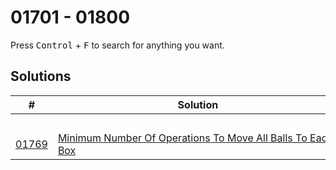 # 01701 - 01800

Press <kbd>Control</kbd> + <kbd>F</kbd> to search for anything you want.

## Solutions
| # | Solution | Topic | Difficulty |
| --- | --- | --- | --- |
| | &emsp;&emsp;&emsp;&emsp;&emsp;&emsp;&emsp;&emsp;&emsp;&emsp;&emsp;&emsp;&emsp;&emsp;&emsp;&emsp;&emsp;&emsp;&emsp;&emsp;&emsp;&emsp;&emsp;&emsp;&emsp;&emsp;&emsp;&emsp; | &emsp;&emsp;&emsp;&emsp;&emsp;&emsp;&emsp;&emsp;&emsp;&emsp; | |  
| [01769](https://leetcode.com/problems/minimum-number-of-operations-to-move-all-balls-to-each-box/) | [Minimum Number Of Operations To Move All Balls To Each Box](01769-minimum-number-of-operations-to-move-all-balls-to-each-box.cpp) | `Prefix-Sum` | Medium |  
